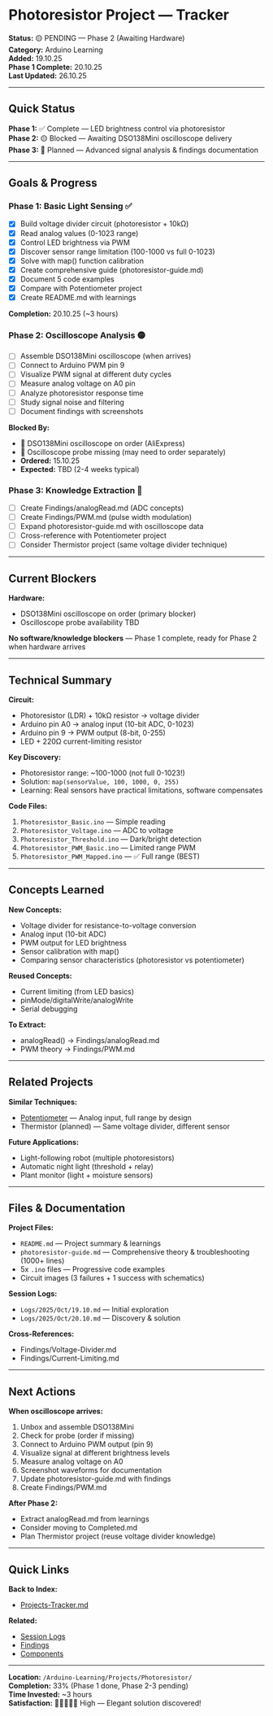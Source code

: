 # Photoresistor Project — Tracker

**Status:** 🟡 PENDING — Phase 2 (Awaiting Hardware)  
**Category:** Arduino Learning  
**Added:** 19.10.25  
**Phase 1 Complete:** 20.10.25  
**Last Updated:** 26.10.25

---

## Quick Status

**Phase 1:** ✅ Complete — LED brightness control via photoresistor  
**Phase 2:** 🟡 Blocked — Awaiting DSO138Mini oscilloscope delivery  
**Phase 3:** 💭 Planned — Advanced signal analysis & findings documentation

---

## Goals & Progress

### Phase 1: Basic Light Sensing ✅
- [x] Build voltage divider circuit (photoresistor + 10kΩ)
- [x] Read analog values (0-1023 range)
- [x] Control LED brightness via PWM
- [x] Discover sensor range limitation (100-1000 vs full 0-1023)
- [x] Solve with map() function calibration
- [x] Create comprehensive guide (photoresistor-guide.md)
- [x] Document 5 code examples
- [x] Compare with Potentiometer project
- [x] Create README.md with learnings

**Completion:** 20.10.25 (~3 hours)

### Phase 2: Oscilloscope Analysis 🟡
- [ ] Assemble DSO138Mini oscilloscope (when arrives)
- [ ] Connect to Arduino PWM pin 9
- [ ] Visualize PWM signal at different duty cycles
- [ ] Measure analog voltage on A0 pin
- [ ] Analyze photoresistor response time
- [ ] Study signal noise and filtering
- [ ] Document findings with screenshots

**Blocked By:**
- 🚧 DSO138Mini oscilloscope on order (AliExpress)
- 🚧 Oscilloscope probe missing (may need to order separately)
- **Ordered:** 15.10.25
- **Expected:** TBD (2-4 weeks typical)

### Phase 3: Knowledge Extraction 💭
- [ ] Create Findings/analogRead.md (ADC concepts)
- [ ] Create Findings/PWM.md (pulse width modulation)
- [ ] Expand photoresistor-guide.md with oscilloscope data
- [ ] Cross-reference with Potentiometer project
- [ ] Consider Thermistor project (same voltage divider technique)

---

## Current Blockers

**Hardware:**
- DSO138Mini oscilloscope on order (primary blocker)
- Oscilloscope probe availability TBD

**No software/knowledge blockers** — Phase 1 complete, ready for Phase 2 when hardware arrives

---

## Technical Summary

**Circuit:**
- Photoresistor (LDR) + 10kΩ resistor → voltage divider
- Arduino pin A0 → analog input (10-bit ADC, 0-1023)
- Arduino pin 9 → PWM output (8-bit, 0-255)
- LED + 220Ω current-limiting resistor

**Key Discovery:**
- Photoresistor range: ~100-1000 (not full 0-1023!)
- Solution: `map(sensorValue, 100, 1000, 0, 255)`
- Learning: Real sensors have practical limitations, software compensates

**Code Files:**
1. `Photoresistor_Basic.ino` — Simple reading
2. `Photoresistor_Voltage.ino` — ADC to voltage
3. `Photoresistor_Threshold.ino` — Dark/bright detection
4. `Photoresistor_PWM_Basic.ino` — Limited range PWM
5. `Photoresistor_PWM_Mapped.ino` — ✅ Full range (BEST)

---

## Concepts Learned

**New Concepts:**
- Voltage divider for resistance-to-voltage conversion
- Analog input (10-bit ADC)
- PWM output for LED brightness
- Sensor calibration with map()
- Comparing sensor characteristics (photoresistor vs potentiometer)

**Reused Concepts:**
- Current limiting (from LED basics)
- pinMode/digitalWrite/analogWrite
- Serial debugging

**To Extract:**
- analogRead() → Findings/analogRead.md
- PWM theory → Findings/PWM.md

---

## Related Projects

**Similar Techniques:**
- [Potentiometer](../Potentiometer/) — Analog input, full range by design
- Thermistor (planned) — Same voltage divider, different sensor

**Future Applications:**
- Light-following robot (multiple photoresistors)
- Automatic night light (threshold + relay)
- Plant monitor (light + moisture sensors)

---

## Files & Documentation

**Project Files:**
- `README.md` — Project summary & learnings
- `photoresistor-guide.md` — Comprehensive theory & troubleshooting (1000+ lines)
- 5x `.ino` files — Progressive code examples
- Circuit images (3 failures + 1 success with schematics)

**Session Logs:**
- `Logs/2025/Oct/19.10.md` — Initial exploration
- `Logs/2025/Oct/20.10.md` — Discovery & solution

**Cross-References:**
- Findings/Voltage-Divider.md
- Findings/Current-Limiting.md

---

## Next Actions

**When oscilloscope arrives:**
1. Unbox and assemble DSO138Mini
2. Check for probe (order if missing)
3. Connect to Arduino PWM output (pin 9)
4. Visualize signal at different brightness levels
5. Measure analog voltage on A0
6. Screenshot waveforms for documentation
7. Update photoresistor-guide.md with findings
8. Create Findings/PWM.md

**After Phase 2:**
- Extract analogRead.md from learnings
- Consider moving to Completed.md
- Plan Thermistor project (reuse voltage divider knowledge)

---

## Quick Links

**Back to Index:**
- [Projects-Tracker.md](../../../Learning-Private/Mentoring/Projects-Tracker.md)

**Related:**
- [Session Logs](../../../Learning-Private/Logs/2025/Oct/)
- [Findings](../../Findings/)
- [Components](../../Components/)

---

**Location:** `/Arduino-Learning/Projects/Photoresistor/`  
**Completion:** 33% (Phase 1 done, Phase 2-3 pending)  
**Time Invested:** ~3 hours  
**Satisfaction:** 🌟🌟🌟🌟🌟 High — Elegant solution discovered!
